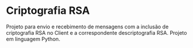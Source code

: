 # Criptografia RSA

Projeto para envio e recebimento de mensagens com a inclusão de criptografia RSA no Client e a correspondente descriptografia RSA.
Projeto em linguagem Python.

